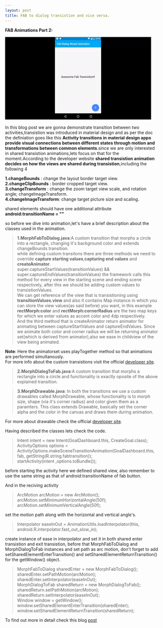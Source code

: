 ```yaml
---
layout: post
title: FAB to dialog transistion and vice versa.
---
```


**FAB Animations Part 2:**<br/>


![ScreenShot](/img/Blog/fab2.gif)


In this blog post we are gonna demonstrate transition between two activities,transistion was introduced in material design and as per the doc the definiation goes like this **Activity transitions in material design apps provide visual connections between different states through motion and transformations between common elements**.since we are only interested in shared transistion animations,lets focus on that for the moment.According to the developer website **shared transistion animation decides on how the views are shared during transistion**,including the following 4

**1.changeBounds** : change the layout border target view. <br/>
**2.changeClipBounds** : border cropped target view. <br/>
**3.changeTransform** : change the zoom target view scale, and rotation angle; changeImageTransform. <br/>
**4.changeImageTransform**: change target picture size and scaling.<br/>

shared elements should have one additional attribute  **android:transitionName = ""**

<!--break-->

so before we dive into animation,let's have a brief description about the classes used in the animation.

>**1.MorphFabToDialog.java**:A custom transition that morphs a circle into a rectangle, changing it's background color and extends changeBounds transition.<br/>
while defining custom transitons there are three methods we need to override **capture starting values**,**capturing end values** and **createAnimator**.<br/>
super.captureStartValues(transitionValues) && super.captureEndValues(transitionValues) the framework calls this method for every view in the starting scene and ending scene respectively, after this we should be adding custom values to transistionValues.<br/>
We can get reference of the view that is transistioning using **transitionValues.view** and also it contains Map instance in which you can store the view values(as said before) you want, in this example **rectMorph:color** and **rectMorph:cornerRadius** are the two map keys for which we enter values as accent color and 4dp respectively.<br/>
And the third method that is createAnimator return animator for animating between captureStartValues and captureEndValues. Since we animate both color and corner radius we will be returning animator set(which is derived from animator),also we ease in childview of the view being animated.<br/>

**Note**: Here the animatorset uses  playTogether method so that animations are performed simultanously.<br/>
For more info about the custom transistions visit the official [developer site](http://developer.android.com/training/transitions/custom-transitions.html).

>**2.MorphDialogToFab.java**:A custom transition that morphs a rectangle into a circle and functionality is exactly oposite of the above explained transition.

>**3.MorphDrawable.java**: In both the transitions we use a custom drawables called MorphDrawable, whose functionality is to morph size, shape (via it's corner radius) and color given them as a paramters. This class extends Drawable, basically set the corner alpha and the color in the canvas and draws them during animation.

For more about drawable check the official [developer site](http://developer.android.com/reference/android/graphics/drawable/Drawable.html).

Having described the classes lets check the code.

>Intent intent = new Intent(GoalDashboard.this, CreateGoal.class);<br/>
 ActivityOptions options = ActivityOptions.makeSceneTransitionAnimation(GoalDashboard.this, fab, getString(R.string.fabtransition));<br/>
 startActivity(intent ,options.toBundle());

before starting the activity here we defined shared view, also remember to use the same string as that of android:transitionName of fab button.

And in the reciving activity 

>ArcMotion arcMotion = new ArcMotion();
 arcMotion.setMinimumHorizontalAngle(50f);
 arcMotion.setMinimumVerticalAngle(50f);

set the motion path along with the horizontal and vertical angle's.


> Interpolator easeInOut = AnimationUtils.loadInterpolator(this, android.R.interpolator.fast_out_slow_in);

create instance of ease in interpolator and set it in both shared enter transistion and exit transistion, before that MorphFabToDialog and MorphDialogToFab instances and set path as arc motion, don't forget to add setSharedElementEnterTransition() and setSharedElementReturnTransition() for the getWindow() object.

>MorphFabToDialog sharedEnter = new MorphFabToDialog();<br/>
 sharedEnter.setPathMotion(arcMotion);<br/>
 sharedEnter.setInterpolator(easeInOut);<br/>
 MorphDialogToFab sharedReturn = new MorphDialogToFab();<br/>
 sharedReturn.setPathMotion(arcMotion);<br/>
 sharedReturn.setInterpolator(easeInOut);<br/>
 Window window = getWindow();<br/>
 window.setSharedElementEnterTransition(sharedEnter);<br/>
 window.setSharedElementReturnTransition(sharedReturn);<br/>


 To find out more in detail check this blog [post](http://hujiaweibujidao.github.io/blog/2015/12/13/Fab-and-Dialog-Morphing-Animation/)<br/>






